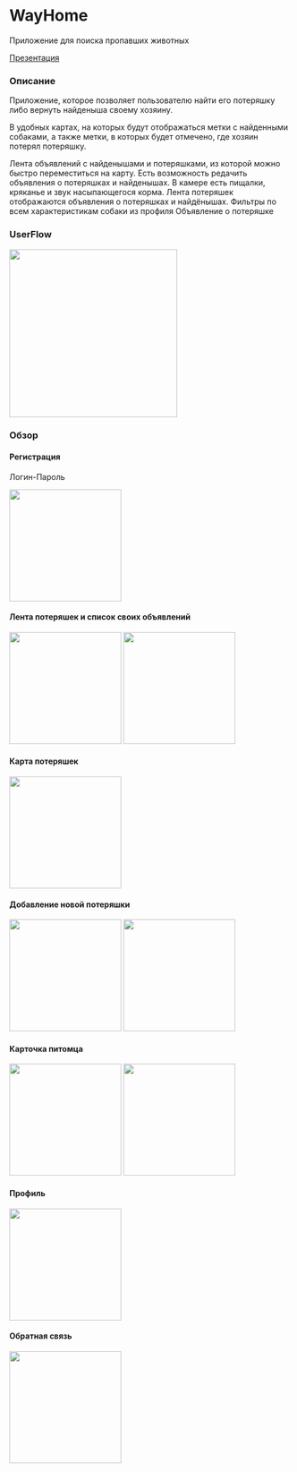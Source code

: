 # WayHome
Приложение для поиска пропавших животных

[Презентация](https://docs.google.com/presentation/d/1QaOjh68vT4_pAFkIMZVXuPMEJGufJAe-/edit?usp=share_link&ouid=112587626402750342206&rtpof=true&sd=true)

### Описание
Приложение, которое позволяет пользователю найти его потеряшку 
либо вернуть найденыша своему хозяину. 

В удобных картах, на которых будут отображаться метки с найденными собаками, 
а также метки, в которых будет отмечено, где хозяин потерял потеряшку. 

Лента объявлений с найденышами и потеряшками, из которой можно быстро переместиться на карту.
Есть возможность редачить объявления о потеряшках и найденышах. 
В камере есть пищалки, кряканье и звук насыпающегося корма. 
Лента потеряшек отображаются объявления о потеряшках и найдёнышах.
Фильтры по всем характеристикам собаки из профиля Объявление о потеряшке

### UserFlow
<img src="photos/UserFlow.png" width="300">

### Обзор
#### Регистрация
Логин-Пароль

<img src="photos/Screenshot_2023-05-21-21-39-57-581_com.example.wayhome-edit.jpg" width="200">

#### Лента потеряшек и список своих объявлений
<img src="photos/IMG_20230521_215241.jpg" width="200"> <img src="photos/Screenshot_2023-05-21-21-52-57-268_com.example.wayhome-edit.jpg" width="200">

#### Карта потеряшек
<img src="photos/Screenshot_2023-05-21-21-53-18-353_com.example.wayhome-edit.jpg" width="200">

#### Добавление новой потеряшки
<img src="photos/Screenshot_2023-05-21-21-53-36-384_com.example.wayhome-edit.jpg" width="200"> <img src="photos/Screenshot_2023-05-21-21-53-50-157_com.example.wayhome-edit.jpg" width="200">

#### Карточка питомца
<img src="photos/Screenshot_2023-05-21-21-57-44-701_com.example.wayhome-edit.jpg" width="200"> <img src="photos/Screenshot_2023-05-21-21-57-57-654_com.example.wayhome-edit.jpg" width="200">

#### Профиль
<img src="photos/Screenshot_2023-05-21-21-54-27-647_com.example.wayhome-edit.jpg" width="200">

#### Обратная связь
<img src="photos/Screenshot_2023-05-21-21-57-08-640_com.example.wayhome-edit.jpg" width="200">
